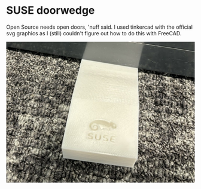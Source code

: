 # SUSE doorwedge

Open Source needs open doors, 'nuff said. I used tinkercad with the official svg graphics as I (still) couldn't figure out how to do this with FreeCAD.

![doorwedge](doorwedge.jpg "doorwedge")

